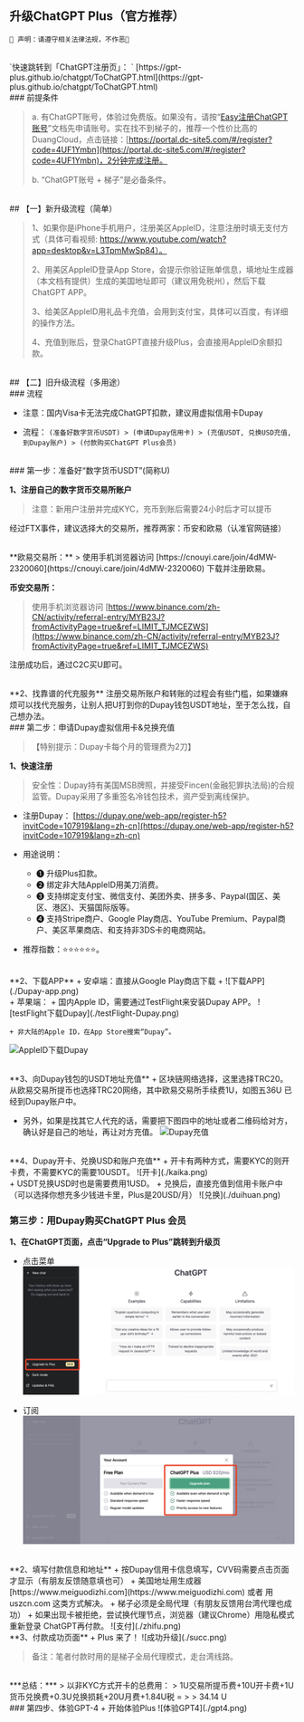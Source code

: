 ## 升级ChatGPT Plus（官方推荐）

`🚀 声明：请遵守相关法律法规，不作恶🍺  `

<br />
`快速跳转到「ChatGPT注册页」： ` [https://gpt-plus.github.io/chatgpt/ToChatGPT.html](https://gpt-plus.github.io/chatgpt/ToChatGPT.html)


<br />
### 前提条件

>a. 有ChatGPT账号，体验过免费版。如果没有，请按“[Easy注册ChatGPT账号](https://gpt-plus.github.io/chatgpt/ToChatGPT.html)”文档先申请账号。实在找不到梯子的，推荐一个性价比高的DuangCloud，点击链接：[https://portal.dc-site5.com/#/register?code=4UF1Ymbn](https://portal.dc-site5.com/#/register?code=4UF1Ymbn)，2分钟完成注册。
>
> b. “ChatGPT账号 + 梯子”是必备条件。


<br />
## 【一】新升级流程（简单）

> 1、如果你是iPhone手机用户，注册美区AppleID，注意注册时填无支付方式（具体可看视频: https://www.youtube.com/watch?app=desktop&v=L3TpmMwSp84）。
>
> 2、用美区AppleID登录App Store，会提示你验证账单信息，填地址生成器（本文档有提供）生成的美国地址即可（建议用免税州），然后下载ChatGPT APP。
>
> 3、给美区AppleID用礼品卡充值，会用到支付宝，具体可以百度，有详细的操作方法。
>
> 4、充值到账后，登录ChatGPT直接升级Plus，会直接用AppleID余额扣款。


<br />
## 【二】旧升级流程（多用途）

<br />
### 流程

+ 注意：国内Visa卡无法完成ChatGPT扣款，建议用虚拟信用卡Dupay

+ 流程：
`(准备好数字货币USDT) > (申请Dupay信用卡) > (充值USDT, 兑换USD充值, 到Dupay账户) > (付款购买ChatGPT Plus会员)`


<br />
### 第一步：准备好“数字货币USDT”(简称U)

**1、注册自己的数字货币交易所账户**
> 注意：新用户注册并完成KYC，充币到账后需要24小时后才可以提币

经过FTX事件，建议选择大的交易所，推荐两家：币安和欧易（认准官网链接）


<br />
**欧易交易所：**
> 使用手机浏览器访问 [https://cnouyi.care/join/4dMW-2320060](https://cnouyi.care/join/4dMW-2320060) 下载并注册欧易。

**币安交易所：**
> 使用手机浏览器访问 [https://www.binance.com/zh-CN/activity/referral-entry/MYB23J?fromActivityPage=true&ref=LIMIT_TJMCEZWS](https://www.binance.com/zh-CN/activity/referral-entry/MYB23J?fromActivityPage=true&ref=LIMIT_TJMCEZWS)

注册成功后，通过C2C买U即可。


<br />
**2、找靠谱的代充服务**
注册交易所账户和转账的过程会有些门槛，如果嫌麻烦可以找代充服务，让别人把U打到你的Dupay钱包USDT地址，至于怎么找，自己想办法。


<br />
### 第二步：申请Dupay虚拟信用卡&兑换充值

> 【特别提示：Dupay卡每个月的管理费为2刀】

**1、快速注册**

> 安全性：Dupay持有美国MSB牌照，并接受Fincen(金融犯罪执法局)的合规监管。Dupay采用了多重签名冷钱包技术，资产受到离线保护。

+ 注册Dupay：
[https://dupay.one/web-app/register-h5?invitCode=107919&lang=zh-cn](https://dupay.one/web-app/register-h5?invitCode=107919&lang=zh-cn) 


+ 用途说明：
	+ ❶ 升级Plus扣款。
	+ ❷ 绑定非大陆AppleID用美刀消费。
	+ ❸ 支持绑定支付宝、微信支付、美团外卖、拼多多、Paypal(国区、美区、港区)、天猫国际版等。
	+ ❹ 支持Stripe商户、Google Play商店、YouTube Premium、Paypal商户、美区苹果商店、和支持非3DS卡的电商网站。

+ 推荐指数：⭐️⭐️⭐️⭐️⭐️⭐️。


<br />
**2、下载APP**
+ 安卓端：直接从Google Play商店下载 
	+ ![下载APP](./Dupay-app.png)


<br />
+ 苹果端：
	+ 国内Apple ID，需要通过TestFlight来安装Dupay APP。
![testFlight下载Dupay](./testFlight-Dupay.png)

	+ 非大陆的Apple ID，在App Store搜索“Dupay”。 
![AppleID下载Dupay](./gla-Dupay.png)


<br />
**3、向Dupay钱包的USDT地址充值**
+ 区块链网络选择，这里选择TRC20。从欧易交易所提币也选择TRC20网络，其中欧易交易所手续费1U，如图五36U 已经到Dupay账户中。

+ 另外，如果是找其它人代充的话，需要把下图四中的地址或者二维码给对方，确认好是自己的地址，再让对方充值。
![Dupay充值](./Dupay-chongzhi.png)


<br />
**4、Dupay开卡、兑换USD和账户充值**
+ 开卡有两种方式，需要KYC的则开卡费，不需要KYC的需要10USDT。
![开卡](./kaika.png)

<br />
+ USDT兑换USD时也是需要费用1USD。
+ 兑换后，直接充值到信用卡账户中（可以选择你想充多少钱进卡里，Plus是20USD/月） 
![兑换](./duihuan.png)


<br />

### 第三步：用Dupay购买ChatGPT Plus 会员

**1、在ChatGPT页面，点击“Upgrade to Plus”跳转到升级页**
+ 点击菜单
![升级](./plus-shengji.png)

+ 订阅
![订阅](./plus-dingyue.png)


<br />
**2、填写付款信息和地址**
+ 按Dupay信用卡信息填写，CVV码需要点击页面才显示（有朋友反馈随意填也可）
+ 美国地址用生成器[https://www.meiguodizhi.com](https://www.meiguodizhi.com) 或者 用uszcn.com 这类方式解决。
+ 梯子必须是全局代理（有朋友反馈用台湾代理也成功）
+ 如果出现卡被拒绝，尝试换代理节点，浏览器（建议Chrome）用隐私模式重新登录 ChatGPT再付款。 
![支付](./zhifu.png)


<br />
**3、付款成功页面**
+ Plus 来了！
![成功升级](./succ.png)

> 备注：笔者付款时用的是梯子全局代理模式，走台湾线路。


<br />
***总结：***
> 以非KYC方式开卡的总费用：
> 1U交易所提币费+10U开卡费+1U货币兑换费+0.3U兑换损耗+20U月费+1.84U税 = > > 34.14 U


<br />
### 第四步、体验GPT-4 
+ 开始体验Plus
![体验GPT4](./gpt4.png)



<br />
<!-- 
## 附录：
 + 🔥 加入 “AI的效率与商业「探索圈」” 知识星球:
	+ `本免费星球，是关于『AI的效率与商业』的交流探索圈子，期待与更多的伙伴交流、分享和链接。  `
	+ `🚀 当前知识星球「限时免费」，邀请你加入：  `
	+ `---------------------------------  `
	![星球二维码](./../AI_X_Free.png)
-->	